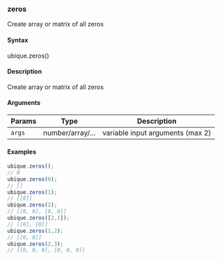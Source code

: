 ### zeros

Create array or matrix of all zeros


#### Syntax

ubique.zeros()


#### Description

Create array or matrix of all zeros  



#### Arguments

|Params|Type|Description
|---------|----|-----------
|`args` | number/array/... | variable input arguments (max 2)


#### Examples

```js
ubique.zeros();
// 0
ubique.zeros(0);
// []
ubique.zeros(1);
// [[0]]
ubique.zeros(2);
// [[0, 0], [0, 0]]
ubique.zeros([2,1]);
// [[0], [0]]
ubique.zeros(1,2);
// [[0, 0]]
ubique.zeros(2,3);
// [[0, 0, 0], [0, 0, 0]]
```

